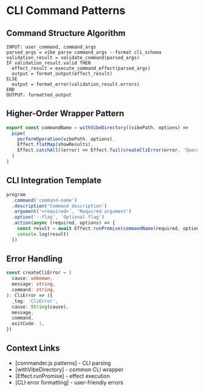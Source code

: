 # CLI Command Patterns

## Command Structure Algorithm

```pseudo
INPUT: user_command, command_args
parsed_args = vibe parse command_args --format cli_schema
validation_result = validate_command(parsed_args)
IF validation_result.valid THEN
  effect_result = execute_command_effect(parsed_args)
  output = format_output(effect_result)
ELSE
  output = format_error(validation_result.errors)
END
OUTPUT: formatted_output
```

## Higher-Order Wrapper Pattern

```typescript
export const commandName = withVibeDirectory((vibePath, options) =>
  pipe(
    performOperation(vibePath, options),
    Effect.flatMap(showResults),
    Effect.catchAll((error) => Effect.fail(createCliError(error, 'Operation failed', 'command-name'))),
  )
)
```

## CLI Integration Template

```typescript
program
  .command('command-name')
  .description('Command description')
  .argument('<required>', 'Required argument')
  .option('--flag', 'Optional flag')
  .action(async (required, options) => {
    const result = await Effect.runPromise(commandName(required, options))
    console.log(result)
  })
```

## Error Handling

```typescript
const createCliError = (
  cause: unknown,
  message: string,
  command: string,
): CliError => ({
  _tag: 'CliError',
  cause: String(cause),
  message,
  command,
  exitCode: 1,
})
```

## Context Links

- [commander.js patterns] - CLI parsing
- [withVibeDirectory] - common CLI wrapper
- [Effect.runPromise] - effect execution
- [CLI error formatting] - user-friendly errors
